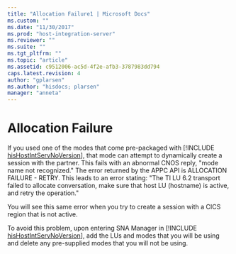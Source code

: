 ```yaml
---
title: "Allocation Failure1 | Microsoft Docs"
ms.custom: ""
ms.date: "11/30/2017"
ms.prod: "host-integration-server"
ms.reviewer: ""
ms.suite: ""
ms.tgt_pltfrm: ""
ms.topic: "article"
ms.assetid: c9512006-ac5d-4f2e-afb3-3787983dd794
caps.latest.revision: 4
author: "gplarsen"
ms.author: "hisdocs; plarsen"
manager: "anneta"
---
```

# Allocation Failure
If you used one of the modes that come pre-packaged with [!INCLUDE [hisHostIntServNoVersion](../includes/hishostintservnoversion-md.md)], that mode can attempt to dynamically create a session with the partner. This fails with an abnormal CNOS reply, "mode name not recognized." The error returned by the APPC API is ALLOCATION FAILURE - RETRY. This leads to an error stating: "The TI LU 6.2 transport failed to allocate conversation, make sure that host LU (hostname) is active, and retry the operation."  
  
 You will see this same error when you try to create a session with a CICS region that is not active.  
  
 To avoid this problem, upon entering SNA Manager in [!INCLUDE [hisHostIntServNoVersion](../includes/hishostintservnoversion-md.md)], add the LUs and modes that you will be using and delete any pre-supplied modes that you will not be using.